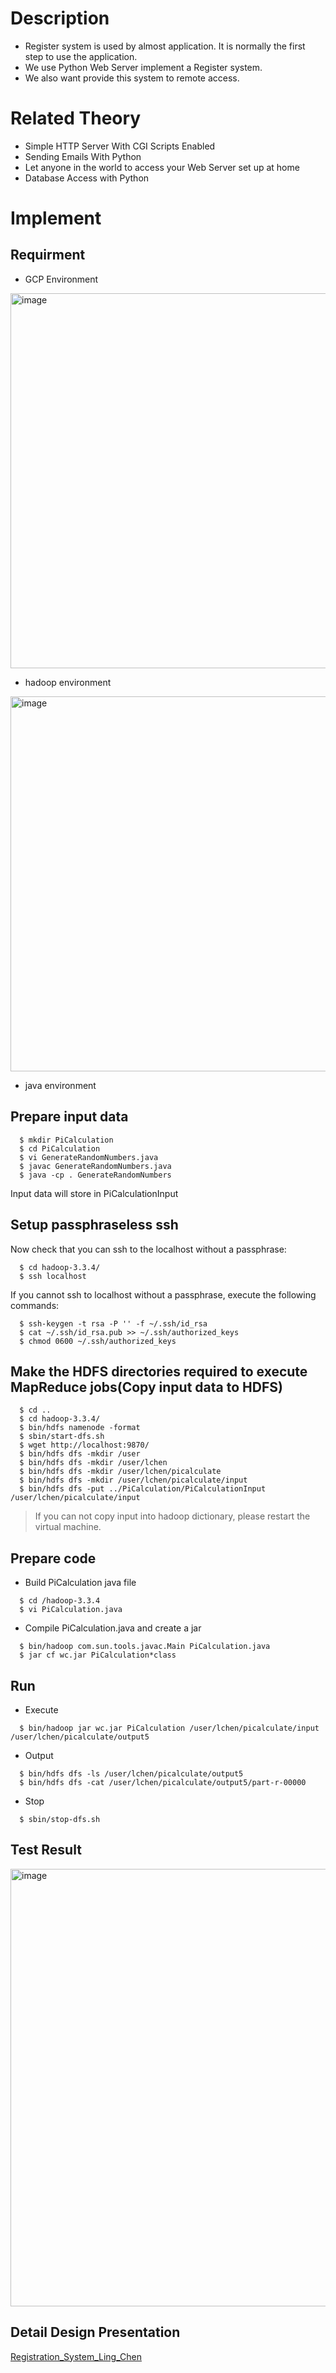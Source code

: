 
# Description

* Register system is used by almost application. It is normally the first step to use the application.
* We use Python Web Server implement a Register system. 
* We also want provide this system to remote access.

# Related Theory
* Simple HTTP Server With CGI Scripts Enabled
* Sending Emails With Python
* Let anyone in the world to access your Web Server set up at home
* Database Access with Python

# Implement

## Requirment

* GCP Environment
<img width="600" alt="image" src="https://user-images.githubusercontent.com/93315926/194799644-6b303972-e90e-4fc4-821b-0b26e2df9a6d.png">

* hadoop environment
<img width="600" alt="image" src="https://user-images.githubusercontent.com/93315926/194799724-14031ad3-43db-4f36-a668-faf70a279365.png">

* java environment

## Prepare input data
```
  $ mkdir PiCalculation
  $ cd PiCalculation
  $ vi GenerateRandomNumbers.java
  $ javac GenerateRandomNumbers.java
  $ java -cp . GenerateRandomNumbers
```

Input data will store in PiCalculationInput

## Setup passphraseless ssh
Now check that you can ssh to the localhost without a passphrase:
```
  $ cd hadoop-3.3.4/
  $ ssh localhost
```
If you cannot ssh to localhost without a passphrase, execute the following commands:
```
  $ ssh-keygen -t rsa -P '' -f ~/.ssh/id_rsa
  $ cat ~/.ssh/id_rsa.pub >> ~/.ssh/authorized_keys
  $ chmod 0600 ~/.ssh/authorized_keys
```

## Make the HDFS directories required to execute MapReduce jobs(Copy input data to HDFS)
```
  $ cd ..
  $ cd hadoop-3.3.4/
  $ bin/hdfs namenode -format
  $ sbin/start-dfs.sh
  $ wget http://localhost:9870/
  $ bin/hdfs dfs -mkdir /user
  $ bin/hdfs dfs -mkdir /user/lchen
  $ bin/hdfs dfs -mkdir /user/lchen/picalculate
  $ bin/hdfs dfs -mkdir /user/lchen/picalculate/input
  $ bin/hdfs dfs -put ../PiCalculation/PiCalculationInput /user/lchen/picalculate/input
```
> If you can not copy input into hadoop dictionary, please restart the virtual machine.

## Prepare code

* Build PiCalculation java file
```
  $ cd /hadoop-3.3.4
  $ vi PiCalculation.java      
```

* Compile PiCalculation.java and create a jar
```
  $ bin/hadoop com.sun.tools.javac.Main PiCalculation.java
  $ jar cf wc.jar PiCalculation*class  
```

## Run

* Execute
```
  $ bin/hadoop jar wc.jar PiCalculation /user/lchen/picalculate/input /user/lchen/picalculate/output5
```

* Output
```
  $ bin/hdfs dfs -ls /user/lchen/picalculate/output5
  $ bin/hdfs dfs -cat /user/lchen/picalculate/output5/part-r-00000 
```

* Stop
```
  $ sbin/stop-dfs.sh
```

## Test Result

<img width="700" alt="image" src="https://user-images.githubusercontent.com/93315926/194802159-668eb99d-39c7-4feb-b0ee-1921e827bf41.png">

## Detail Design Presentation
[Registration_System_Ling_Chen](https://docs.google.com/presentation/d/1SfhsLRsk71G_YDLw-eBnDyk6nwd0qdZ1rLrxOv_LQGE/edit#slide=id.g25f6af9dd6_0_0)


